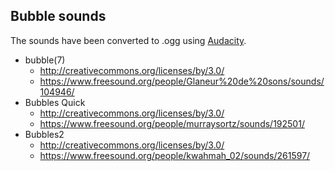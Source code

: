 Bubble sounds
-------------

The sounds have been converted to .ogg using [Audacity](http://audacity.sourceforge.net/).

* bubble(7)
    - http://creativecommons.org/licenses/by/3.0/
    - https://www.freesound.org/people/Glaneur%20de%20sons/sounds/104946/
* Bubbles Quick
    - http://creativecommons.org/licenses/by/3.0/
    - https://www.freesound.org/people/murraysortz/sounds/192501/
* Bubbles2
    - http://creativecommons.org/licenses/by/3.0/
    - https://www.freesound.org/people/kwahmah_02/sounds/261597/

